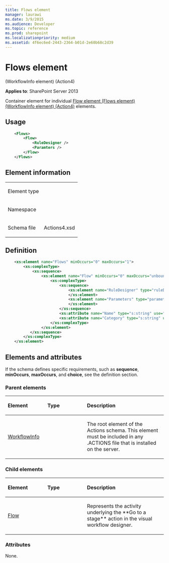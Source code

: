 ```yaml
---
title: Flows element
manager: laurawi
ms.date: 3/9/2015
ms.audience: Developer
ms.topic: reference
ms.prod: sharepoint
ms.localizationpriority: medium
ms.assetid: 4f6ec6ed-2443-2364-b01d-2e60b68c2d39
---
```


# Flows element 

(WorkflowInfo element) (Action4)

**Applies to**: SharePoint Server 2013

Container element for individual [Flow element (Flows element) (WorkflowInfo element) (Action4)](flow-element-flows-elementworkflowinfo-elementaction4.md) elements.

## Usage

```XML
    <Flows>
        <Flow>
            <RuleDesigner />
            <Paramters />
        </Flow>
    </Flows>
```

## Element information

<table>
<colgroup>
<col width="50%" />
<col width="50%" />
</colgroup>
<tbody>
<tr class="odd">
<td align="left"><p><span class="label">Element type</span></p></td>
<td align="left"><p></p></td>
</tr>
<tr class="even">
<td align="left"><p><span class="label">Namespace</span></p></td>
<td align="left"><p></p></td>
</tr>
<tr class="odd">
<td align="left"><p><span class="label">Schema file</span></p></td>
<td align="left"><p>Actions4.xsd</p></td>
</tr>
</tbody>
</table>

## Definition

```XML
    <xs:element name="Flows" minOccurs="0" maxOccurs="1">
        <xs:complexType>
            <xs:sequence>
                <xs:element name="Flow" minOccurs="0" maxOccurs="unbounded">
                    <xs:complexType>
                        <xs:sequence>
                            <xs:element name="RuleDesigner" type="ruleDesignerType" minOccurs="1" maxOccurs="1">
                            </xs:element>  
                            <xs:element name="Parameters" type="parametersType" minOccurs="1"     maxOccurs="1">
                            </xs:element>  
                        </xs:sequence>
                        <xs:attribute name="Name" type="s:string" use="required" />
                        <xs:attribute name="Category" type="s:string" use="required" />
                    </xs:complexType>
                </xs:element>  
           </xs:sequence>
        </xs:complexType>
    </xs:element>  
```

## Elements and attributes

If the schema defines specific requirements, such as **sequence**, **minOccurs**, **maxOccurs**, and **choice**, see the definition section.

### Parent elements

<table>
<colgroup>
<col width="25%" />
<col width="25%" />
<col width="50%" />
</colgroup>
<thead>
<tr class="header">
<th align="left"><p>Element</p></th>
<th align="left"><p>Type</p></th>
<th align="left"><p>Description</p></th>
</tr>
</thead>
<tbody>
<tr class="odd">
<td align="left"><p><a href="workflowinfo-element-action4.md">WorkflowInfo</a></p></td>
<td align="left"><p></p></td>
<td align="left"><p>The root element of the Actions schema. This element must be included in any .ACTIONS file that is installed on the server.</p></td>
</tr>
</tbody>
</table>

### Child elements

<table>
<colgroup>
<col width="25%" />
<col width="25%" />
<col width="50%" />
</colgroup>
<thead>
<tr class="header">
<th align="left"><p>Element</p></th>
<th align="left"><p>Type</p></th>
<th align="left"><p>Description</p></th>
</tr>
</thead>
<tbody>
<tr class="odd">
<td align="left"><p><a href="flow-element-flows-elementworkflowinfo-elementaction4.md">Flow</a></p></td>
<td align="left"><p></p></td>
<td align="left"><p>Represents the activity underlying the **Go to a stage** action in the visual workflow designer.</p></td>
</tr>
</tbody>
</table>

### Attributes

None.








